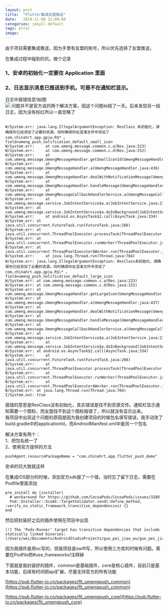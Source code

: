 ```yaml
---
layout: post
title:  "Flutter集成友盟推送"
date:   2019-11-08 12:00:00
categories: jekyll default
tags: error
image:
---
```

由于项目需要集成推送，因为手里有友盟的账号，所以优先选择了友盟推送。

在集成过程中碰到的坑，做个记录



### 1、安卓的初始化一定要在 Application 里面


### 2、日志显示消息已推送到手机，可是不在通知栏显示。 
日志中报错信息1如图  
![](https://www.bughub.dev/assets/article_images/2019-11-08/nodisplaynotify.png)
问题并不是官方说的两个解决方案，因这个问题纠结了一天。后来发现另一段日志，因为没有标红所以一直忽略了

```

W/System.err: java.lang.IllegalArgumentException: ResClass 未初始化，请确保你已经添加了必要的资源。同时确保你在混淆文件中添加了 com.chinahrt.app.gpjw.R$* 。 field=umeng_push_notification_default_small_icon
W/System.err:     at com.umeng.message.common.c.a(Res.java:223)
W/System.err:     at com.umeng.message.common.c.d(Res.java:152)
W/System.err:     at com.umeng.message.UmengMessageHandler.getSmallIconId(UmengMessageHandler.java:464)
W/System.err:     at com.umeng.message.UmengMessageHandler.a(UmengMessageHandler.java:436)
W/System.err:     at com.umeng.message.UmengMessageHandler.dealWithNotificationMessage(UmengMessageHandler.java:161)
W/System.err:     at com.umeng.message.UmengMessageHandler.handleMessage(UmengMessageHandler.java:71)
W/System.err:     at com.umeng.message.UmengMessageCallbackHandlerService.a(UmengMessageCallbackHandlerService.java:160)
W/System.err:     at com.umeng.message.service.JobIntentService$a.a(JobIntentService.java:235)
W/System.err: at com.umeng.message.service.JobIntentService$a.doInBackground(JobIntentService.java:227)
W/System.err:     at android.os.AsyncTask$2.call(AsyncTask.java:334)
W/System.err: at java.util.concurrent.FutureTask.run(FutureTask.java:266)
W/System.err: at java.util.concurrent.ThreadPoolExecutor.processTask(ThreadPoolExecutor.java:1187)
W/System.err: at java.util.concurrent.ThreadPoolExecutor.runWorker(ThreadPoolExecutor.java:1152)
W/System.err: at java.util.concurrent.ThreadPoolExecutor$Worker.run(ThreadPoolExecutor.java:641)
W/System.err:     at java.lang.Thread.run(Thread.java:784)
W/System.err: java.lang.IllegalArgumentException: ResClass未初始化，请确保你已经添加了必要的资源。同时确保你在混淆文件中添加了com.chinahrt.app.gpjw.R$\* 。 field=umeng_push_notification_default_large_icon
W/System.err: at com.umeng.message.common.c.a(Res.java:223)
W/System.err: at com.umeng.message.common.c.d(Res.java:152)
W/System.err: at com.umeng.message.UmengMessageHandler.getLargeIcon(UmengMessageHandler.java:502)
W/System.err: at com.umeng.message.UmengMessageHandler.a(UmengMessageHandler.java:437)
W/System.err: at com.umeng.message.UmengMessageHandler.dealWithNotificationMessage(UmengMessageHandler.java:161)
W/System.err: at com.umeng.message.UmengMessageHandler.handleMessage(UmengMessageHandler.java:71)
W/System.err: at com.umeng.message.UmengMessageCallbackHandlerService.a(UmengMessageCallbackHandlerService.java:160)
W/System.err: at com.umeng.message.service.JobIntentService$a.a(JobIntentService.java:235)
W/System.err:     at com.umeng.message.service.JobIntentService$a.doInBackground(JobIntentService.java:227)
W/System.err: at android.os.AsyncTask$2.call(AsyncTask.java:334)
W/System.err:     at java.util.concurrent.FutureTask.run(FutureTask.java:266)
W/System.err:     at java.util.concurrent.ThreadPoolExecutor.processTask(ThreadPoolExecutor.java:1187)
W/System.err:     at java.util.concurrent.ThreadPoolExecutor.runWorker(ThreadPoolExecutor.java:1152)
W/System.err:     at java.util.concurrent.ThreadPoolExecutor$Worker.run(ThreadPoolExecutor.java:641)
W/System.err: at java.lang.Thread.run(Thread.java:784)
I/System.out: true

```

报错的意思是ResClass没有初始化，其实错误是找不到资源文件。通知栏显示通知需要一个图标，而友盟找不到这个图标报错了，所以就没有显示出来。  
我项目中出现这个问题的原因是因为我创建项目的时候包名填写错误，我手动改了build.gradle中的applicationId，而AndroidManifest.xml中是另一个包名  

解决方案有两个：  
1、把包名统一了  
2、使用官方提供的方法  

```pushAgent.resourcePackageName = "com.chinahrt.app.flutter_push_demo"```  

安卓的坑大致就这样  

在集成iOS部分的时候，添加官方sdk报了一个错，当时忘了留下日志，需要在Podfile里面添加
```
pre_install do |installer|
  # workaround for https://github.com/CocoaPods/CocoaPods/issues/3289
  Pod::Installer::Xcode::TargetValidator.send(:define_method, :verify_no_static_framework_transitive_dependencies) {}
end
```

然后把封装好之后的插件使用在项目中出现

```
[!] The 'Pods-Runner' target has transitive dependencies that include statically linked binaries: (/Users/wei/Documents/AndroidStudioProjects/guo_pei_jiao_wu/guo_pei_jiao_wu/ios/Pods/UMCCommon/UMCommon.framework)
```

因为我插件是用oc写的，但我项目是swift写，所以使用三方库的时候有问题。需要在Podfile把#use_frameworks!注释掉

下面就是我封装好的插件，common是基础插件，core是核心插件，目前只是基本功能，后续有时间把api扩展，尽量支持官方的所有功能  

[https://pub.flutter-io.cn/packages/flt_umengpush_common](https://pub.flutter-io.cn/packages/flt_umengpush_common)

[https://pub.flutter-io.cn/packages/flt_umengpush_core](https://pub.flutter-io.cn/packages/flt_umengpush_core)


[jekyll]:      http://jekyllrb.com
[jekyll-gh]:   https://github.com/jekyll/jekyll
[jekyll-help]: https://github.com/jekyll/jekyll-help
